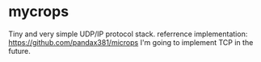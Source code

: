 # mycrops
Tiny and very simple UDP/IP protocol stack. 
referrence implementation: https://github.com/pandax381/microps
I'm going to implement TCP in the future.
